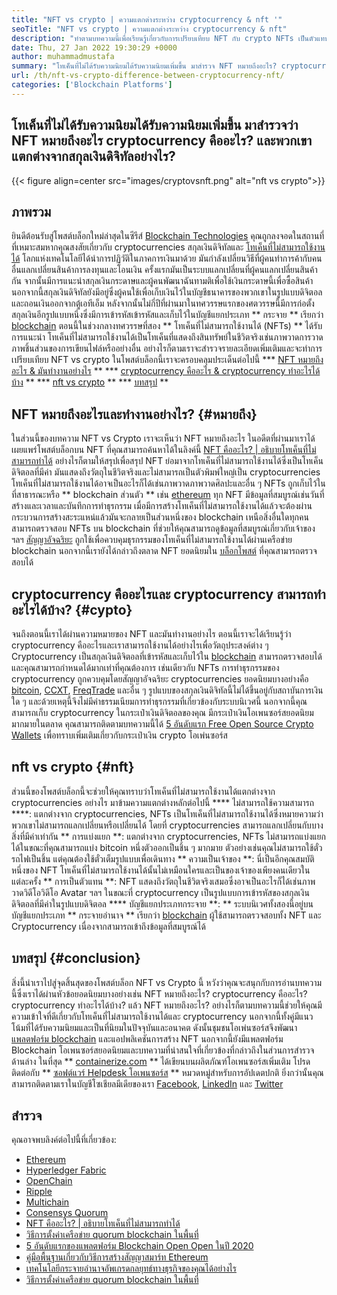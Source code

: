 ```yaml
---
title: "NFT vs crypto | ความแตกต่างระหว่าง cryptocurrency & nft '" 
seoTitle: "NFT vs crypto | ความแตกต่างระหว่าง cryptocurrency & nft" 
description: "ทำตามบทความนี้เพื่อเรียนรู้เกี่ยวกับการเปรียบเทียบ NFT กับ crypto NFTs เป็นตัวแทนของวัตถุในชีวิตจริงที่ crypto เป็นรูปแบบการเข้ารหัสของสกุลเงินดิจิตอล" 
date: Thu, 27 Jan 2022 19:30:29 +0000
author: muhammadmustafa
summary: "โทเค็นที่ไม่ได้รับความนิยมได้รับความนิยมเพิ่มขึ้น มาสำรวจ NFT หมายถึงอะไร? cryptocurrency คืออะไร? และพวกเขาแตกต่างจากสกุลเงินดิจิทัลอย่างไร?" 
url: /th/nft-vs-crypto-difference-between-cryptocurrency-nft/
categories: ['Blockchain Platforms']
---
```


## โทเค็นที่ไม่ได้รับความนิยมได้รับความนิยมเพิ่มขึ้น มาสำรวจว่า NFT หมายถึงอะไร cryptocurrency คืออะไร? และพวกเขาแตกต่างจากสกุลเงินดิจิทัลอย่างไร?

{{< figure align=center src="images/cryptovsnft.png" alt="nft vs crypto">}}


## ภาพรวม
ยินดีต้อนรับสู่โพสต์บล็อกใหม่ล่าสุดในซีรีส์ [Blockchain Technologies][1] คุณถูกลงจอดในสถานที่ที่เหมาะสมหากคุณสงสัยเกี่ยวกับ cryptocurrencies สกุลเงินดิจิทัลและ [โทเค็นที่ไม่สามารถใช้งานได้][2] โลกแห่งเทคโนโลยีได้นำการปฏิวัติในภาคการเงินมาด้วย มันกำลังเปลี่ยนวิธีที่ผู้คนทำการค้ากับคนอื่นแลกเปลี่ยนสินค้าการลงทุนและโอนเงิน ครั้งแรกมันเป็นระบบแลกเปลี่ยนที่ผู้คนแลกเปลี่ยนสินค้ากัน จากนั้นมีการแนะนำสกุลเงินกระดาษและผู้คนพัฒนาฉันทามติเพื่อใช้เงินกระดาษนี้เพื่อซื้อสินค้า นอกจากนี้สกุลเงินดิจิทัลยังมีอยู่ซึ่งผู้คนใช้เพื่อเก็บเงินไว้ในบัญชีธนาคารของพวกเขาในรูปแบบดิจิตอลและถอนเงินออกจากตู้เอทีเอ็ม
หลังจากนั้นไม่กี่ปีที่ผ่านมาในทศวรรษแรกของศตวรรษนี้มีการก่อตั้งสกุลเงินอีกรูปแบบหนึ่งซึ่งมีการเข้ารหัสเข้ารหัสและเก็บไว้ในบัญชีแยกประเภท ** กระจาย ** เรียกว่า [blockchain][3] ตอนนี้ในช่วงกลางทศวรรษที่สอง ** โทเค็นที่ไม่สามารถใช้งานได้ (NFTs) ** ได้รับการแนะนำ โทเค็นที่ไม่สามารถใช้งานได้เป็นโทเค็นที่แสดงถึงสินทรัพย์ในชีวิตจริงเช่นภาพวาดการวาดภาพชิ้นส่วนของการเขียนไฟล์หรืออย่างอื่น อย่างไรก็ตามเราจะสำรวจรายละเอียดเพิ่มเติมและจะทำการเปรียบเทียบ NFT vs crypto ในโพสต์บล็อกนี้เราจะครอบคลุมประเด็นต่อไปนี้
  *** [NFT หมายถึงอะไร & มันทำงานอย่างไร][4] **
  *** [cryptocurrency คืออะไร & cryptocurrency ทำอะไรได้บ้าง][5] **
  *** [nft vs crypto][6] **
  *** [บทสรุป][7] **

## NFT หมายถึงอะไรและทำงานอย่างไร? {#หมายถึง}
ในส่วนนี้ของบทความ NFT vs Crypto เราจะเห็นว่า NFT หมายถึงอะไร ในอดีตที่ผ่านมาเราได้เผยแพร่โพสต์บล็อกบน NFT ที่คุณสามารถค้นหาได้ในลิงค์นี้ [NFT คืออะไร? | อธิบายโทเค็นที่ไม่สามารถทำได้][2] อย่างไรก็ตามให้สรุปเพื่อสรุป NFT ย่อมาจากโทเค็นที่ไม่สามารถใช้งานได้ซึ่งเป็นโทเค็นดิจิตอลที่มีค่า มันแสดงถึงวัตถุในชีวิตจริงและไม่สามารถเป็นตัวพิมพ์ใหญ่เป็น cryptocurrencies โทเค็นที่ไม่สามารถใช้งานได้อาจเป็นอะไรก็ได้เช่นภาพวาดภาพวาดศิลปะและอื่น ๆ NFTs ถูกเก็บไว้ในที่สาธารณะหรือ ** blockchain ส่วนตัว ** เช่น [ethereum][8] ทุก NFT มีข้อมูลที่สมบูรณ์เช่นวันที่สร้างและเวลาและบันทึกการทำธุรกรรม เมื่อมีการสร้างโทเค็นที่ไม่สามารถใช้งานได้แล้วจะต้องผ่านกระบวนการสร้างสะระแหน่แล้วมันจะกลายเป็นส่วนหนึ่งของ blockchain
เหนือสิ่งอื่นใดทุกคนสามารถตรวจสอบ NFTs บน blockchain ที่ช่วยให้คุณสามารถดูข้อมูลที่สมบูรณ์เกี่ยวกับเจ้าของ ฯลฯ [สัญญาอัจฉริยะ][9] ถูกใช้เพื่อควบคุมธุรกรรมของโทเค็นที่ไม่สามารถใช้งานได้ผ่านเครือข่าย blockchain นอกจากนี้เรายังได้กล่าวถึงตลาด NFT ยอดนิยมใน [บล็อกโพสต์][2] ที่คุณสามารถตรวจสอบได้

## cryptocurrency คืออะไรและ cryptocurrency สามารถทำอะไรได้บ้าง? {#cypto}
จนถึงตอนนี้เราได้ผ่านความหมายของ NFT และมันทำงานอย่างไร ตอนนี้เราจะได้เรียนรู้ว่า cryptocurrency คืออะไรและเราสามารถใช้งานได้อย่างไรเพื่อวัตถุประสงค์ต่าง ๆ Cryptocurrency เป็นสกุลเงินดิจิตอลที่เข้ารหัสและเก็บไว้ใน [blockchain][1] สามารถตรวจสอบได้และคุณสามารถกำหนดได้มากเท่าที่คุณต้องการ เช่นเดียวกับ NFTs การทำธุรกรรมของ cryptocurrency ถูกควบคุมโดยสัญญาอัจฉริยะ cryptocurrencies ยอดนิยมบางอย่างคือ [bitcoin][10], [CCXT][11], [FreqTrade][12] และอื่น ๆ
รูปแบบของสกุลเงินดิจิทัลนี้ไม่ได้ขึ้นอยู่กับสถาบันการเงินใด ๆ และด้วยเหตุนี้จึงไม่มีค่าธรรมเนียมการทำธุรกรรมที่เกี่ยวข้องกับระบบนิเวศนี้ นอกจากนี้คุณสามารถเก็บ cryptocurrency ในกระเป๋าเงินดิจิตอลของคุณ มีกระเป๋าเงินโอเพนซอร์สยอดนิยมมากมายในตลาด คุณสามารถติดตามบทความนี้ได้ [5 อันดับแรก Free Open Source Crypto Wallets][13] เพื่อทราบเพิ่มเติมเกี่ยวกับกระเป๋าเงิน crypto โอเพ่นซอร์ส

## nft vs crypto {#nft}
ส่วนนี้ของโพสต์บล็อกนี้จะช่วยให้คุณทราบว่าโทเค็นที่ไม่สามารถใช้งานได้แตกต่างจาก cryptocurrencies อย่างไร มาข้ามความแตกต่างหลักต่อไปนี้
**** ไม่สามารถใช้ความสามารถ ****: แตกต่างจาก cryptocurrencies, NFTs เป็นโทเค็นที่ไม่สามารถใช้งานได้ซึ่งหมายความว่าพวกเขาไม่สามารถแลกเปลี่ยนหรือเปลี่ยนได้ โดยที่ cryptocurrencies สามารถแลกเปลี่ยนกับบางสิ่งที่มีค่าเท่ากัน
** การแบ่งแยก **: แตกต่างจาก cryptocurrencies, NFTs ไม่สามารถแบ่งแยกได้ในขณะที่คุณสามารถแบ่ง bitcoin หนึ่งตัวออกเป็นชิ้น ๆ มากมาย ตัวอย่างเช่นคุณไม่สามารถใช้ตั๋วรถไฟเป็นชิ้น แต่คุณต้องใช้ตั๋วเต็มรูปแบบเพื่อเดินทาง
** ความเป็นเจ้าของ **: นี่เป็นอีกคุณสมบัติหนึ่งของ NFT โทเค็นที่ไม่สามารถใช้งานได้นั้นไม่เหมือนใครและเป็นของเจ้าของเพียงคนเดียวในแต่ละครั้ง
** การเป็นตัวแทน **: NFT แสดงถึงวัตถุในชีวิตจริงเสมอซึ่งอาจเป็นอะไรก็ได้เช่นภาพวาดวิดีโอวิดีโอ Avatar ฯลฯ ในขณะที่ cryptocurrency เป็นรูปแบบการเข้ารหัสของสกุลเงินดิจิตอลที่มีค่าในรูปแบบดิจิตอล
**** บัญชีแยกประเภทกระจาย **: ** ระบบนิเวศทั้งสองนี้อยู่บนบัญชีแยกประเภท ** กระจายอำนาจ ** เรียกว่า [blockchain][1] ผู้ใช้สามารถตรวจสอบทั้ง NFT และ Cryptocurrency เนื่องจากสามารถเข้าถึงข้อมูลที่สมบูรณ์ได้

## บทสรุป {#conclusion}
สิ่งนี้นำเราไปสู่จุดสิ้นสุดของโพสต์บล็อก NFT vs Crypto นี้ หวังว่าคุณจะสนุกกับการอ่านบทความนี้ซึ่งเราได้ผ่านหัวข้อยอดนิยมบางอย่างเช่น NFT หมายถึงอะไร? cryptocurrency คืออะไร? cryptocurrency ทำอะไรได้บ้าง? แล้ว NFT หมายถึงอะไร? อย่างไรก็ตามบทความนี้ช่วยให้คุณมีความเข้าใจที่ดีเกี่ยวกับโทเค็นที่ไม่สามารถใช้งานได้และ cryptocurrency นอกจากนี้ทั้งคู่มีแนวโน้มที่ได้รับความนิยมและเป็นที่นิยมในปัจจุบันและอนาคต ดังนั้นชุมชนโอเพ่นซอร์สจึงพัฒนา [แพลตฟอร์ม blockchain][1] และแอปพลิเคชันการสร้าง NFT นอกจากนี้ยังมีแพลตฟอร์ม Blockchain โอเพนซอร์สยอดนิยมและบทความที่น่าสนใจที่เกี่ยวข้องที่กล่าวถึงในส่วนการสำรวจด้านล่าง
ในที่สุด ** [containerize.com][14] ** ได้เขียนบนผลิตภัณฑ์โอเพนซอร์สเพิ่มเติม โปรดติดต่อกับ ** [ซอฟต์แวร์ Helpdesk โอเพนซอร์ส][15] ** หมวดหมู่สำหรับการอัปเดตปกติ ยิ่งกว่านั้นคุณสามารถติดตามเราในบัญชีโซเชียลมีเดียของเรา [Facebook][16], [LinkedIn][17] และ [Twitter][18]

## สำรวจ
คุณอาจพบลิงค์ต่อไปนี้ที่เกี่ยวข้อง:
  * [Ethereum][8]
  * [Hyperledger Fabric][19]
  * [OpenChain][20]
  * [Ripple][21]
  * [Multichain][22]
  * [Consensys Quorum][23]
  * [NFT คืออะไร? | อธิบายโทเค็นที่ไม่สามารถทำได้][2]
  * [วิธีการตั้งค่าเครือข่าย quorum blockchain ในพื้นที่][24]
  * [5 อันดับแรกของแพลตฟอร์ม Blockchain Open Open ในปี 2020][25]
  * [คู่มือพื้นฐานเกี่ยวกับวิธีการสร้างสัญญาสมาร์ท Ethereum][26]
  * [เทคโนโลยีกระจายอำนาจอัพเกรดกลยุทธ์ทางธุรกิจของคุณได้อย่างไร][27]
  * [วิธีการตั้งค่าเครือข่าย quorum blockchain ในพื้นที่][24]

  
[1]: https://blog.containerize.com/category/blockchain-platforms/
[2]: https://blog.containerize.com/blockchain-platforms/what-is-nft-non-fungible-tokens-explained/
[3]: https://products.containerize.com/blockchain-platforms/
[4]: #mean
[5]: #cypto
[6]: #nft
[7]: #Conclusion
[8]: https://products.containerize.com/blockchain-platforms/ethereum
[9]: https://blog.containerize.com/blockchain-platforms/smart-contract-tutorial-ethereum-blockchain-development/
[10]: https://bitcoin.org/en/
[11]: https://opencollective.com/ccxt
[12]: https://www.freqtrade.io/en/stable/
[13]: https://blog.containerize.com/blockchain-platforms/top-5-free-open-source-crypto-wallets-in-2021/
[14]: https://www.containerize.com/
[15]: https://products.containerize.com/helpdesk/
[16]: https://web.facebook.com/containerize
[17]: https://www.linkedin.com/company/containerize/
[18]: https://twitter.com/containerize_co
[19]: https://products.containerize.com/blockchain-platforms/hyperledger-fabric
[20]: https://products.containerize.com/blockchain-platforms/openchain
[21]: https://products.containerize.com/blockchain-platforms/ripple
[22]: https://products.containerize.com/blockchain-platforms/multichain
[23]: https://products.containerize.com/blockchain-platforms/consensys-quorum
[24]: https://blog.containerize.com/blockchain-platforms/how-to-setup-consensys-quorum-blockchain-network-locally/
[25]: https://blog.containerize.com/blockchain-platforms/top-5-open-source-blockchain-platforms-in-2020/
[26]: https://blog.containerize.com/
[27]: https://blog.containerize.com/2020/11/27/how-decentralized-technology-upgrades-your-business-strategy/
